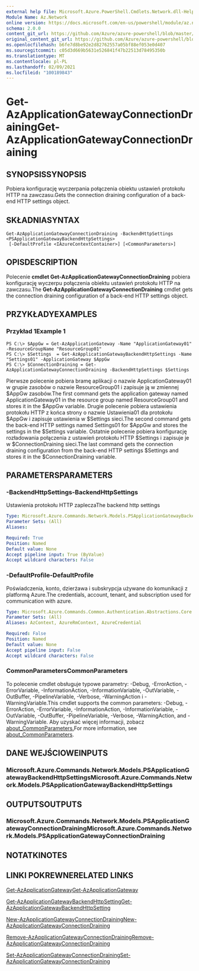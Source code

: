```yaml
---
external help file: Microsoft.Azure.PowerShell.Cmdlets.Network.dll-Help.xml
Module Name: Az.Network
online version: https://docs.microsoft.com/en-us/powershell/module/az.network/get-azapplicationgatewayconnectiondraining
schema: 2.0.0
content_git_url: https://github.com/Azure/azure-powershell/blob/master/src/Network/Network/help/Get-AzApplicationGatewayConnectionDraining.md
original_content_git_url: https://github.com/Azure/azure-powershell/blob/master/src/Network/Network/help/Get-AzApplicationGatewayConnectionDraining.md
ms.openlocfilehash: b6fe7d8be92e2d82762557a05bf88ef053e0d407
ms.sourcegitcommit: c05d3d669b5631e526841f47b22513d78495350b
ms.translationtype: MT
ms.contentlocale: pl-PL
ms.lasthandoff: 02/09/2021
ms.locfileid: "100189843"
---
```

# <span data-ttu-id="2fe9b-101">Get-AzApplicationGatewayConnectionDraining</span><span class="sxs-lookup"><span data-stu-id="2fe9b-101">Get-AzApplicationGatewayConnectionDraining</span></span>

## <span data-ttu-id="2fe9b-102">SYNOPSIS</span><span class="sxs-lookup"><span data-stu-id="2fe9b-102">SYNOPSIS</span></span>
<span data-ttu-id="2fe9b-103">Pobiera konfigurację wyczerpania połączenia obiektu ustawień protokołu HTTP na zawczasu.</span><span class="sxs-lookup"><span data-stu-id="2fe9b-103">Gets the connection draining configuration of a back-end HTTP settings object.</span></span>

## <span data-ttu-id="2fe9b-104">SKŁADNIA</span><span class="sxs-lookup"><span data-stu-id="2fe9b-104">SYNTAX</span></span>

```
Get-AzApplicationGatewayConnectionDraining -BackendHttpSettings <PSApplicationGatewayBackendHttpSettings>
 [-DefaultProfile <IAzureContextContainer>] [<CommonParameters>]
```

## <span data-ttu-id="2fe9b-105">OPIS</span><span class="sxs-lookup"><span data-stu-id="2fe9b-105">DESCRIPTION</span></span>
<span data-ttu-id="2fe9b-106">Polecenie **cmdlet Get-AzApplicationGatewayConnectionDraining** pobiera konfigurację wyczerpu połączenia obiektu ustawień protokołu HTTP na zawczasu.</span><span class="sxs-lookup"><span data-stu-id="2fe9b-106">The **Get-AzApplicationGatewayConnectionDraining** cmdlet gets the connection draining configuration of a back-end HTTP settings object.</span></span>

## <span data-ttu-id="2fe9b-107">PRZYKŁADY</span><span class="sxs-lookup"><span data-stu-id="2fe9b-107">EXAMPLES</span></span>

### <span data-ttu-id="2fe9b-108">Przykład 1</span><span class="sxs-lookup"><span data-stu-id="2fe9b-108">Example 1</span></span>
```
PS C:\> $AppGw = Get-AzApplicationGateway -Name "ApplicationGateway01" -ResourceGroupName "ResourceGroup01"
PS C:\> $Settings  = Get-AzApplicationGatewayBackendHttpSettings -Name "Settings01" -ApplicationGateway $AppGw
PS C:\> $ConnectionDraining = Get-AzApplicationGatewayConnectionDraining -BackendHttpSettings $Settings
```

<span data-ttu-id="2fe9b-109">Pierwsze polecenie pobiera bramę aplikacji o nazwie ApplicationGateway01 w grupie zasobów o nazwie ResourceGroup01 i zapisuje ją w zmiennej $AppGw zasobów.</span><span class="sxs-lookup"><span data-stu-id="2fe9b-109">The first command gets the application gateway named ApplicationGateway01 in the resource group named ResourceGroup01 and stores it in the $AppGw variable.</span></span>
<span data-ttu-id="2fe9b-110">Drugie polecenie pobiera ustawienia protokołu HTTP z końca strony o nazwie Ustawienia01 dla protokołu $AppGw i zapisuje ustawienia w $Settings sieci.</span><span class="sxs-lookup"><span data-stu-id="2fe9b-110">The second command gets the back-end HTTP settings named Settings01 for $AppGw and stores the settings in the $Settings variable.</span></span>
<span data-ttu-id="2fe9b-111">Ostatnie polecenie pobiera konfigurację rozładowania połączenia z ustawień protokołu HTTP $Settings i zapisuje je w $ConnectionDraining sieci.</span><span class="sxs-lookup"><span data-stu-id="2fe9b-111">The last command gets the connection draining configuration from the back-end HTTP settings $Settings and stores it in the $ConnectionDraining variable.</span></span>

## <span data-ttu-id="2fe9b-112">PARAMETERS</span><span class="sxs-lookup"><span data-stu-id="2fe9b-112">PARAMETERS</span></span>

### <span data-ttu-id="2fe9b-113">-BackendHttpSettings</span><span class="sxs-lookup"><span data-stu-id="2fe9b-113">-BackendHttpSettings</span></span>
<span data-ttu-id="2fe9b-114">Ustawienia protokołu HTTP zaplecza</span><span class="sxs-lookup"><span data-stu-id="2fe9b-114">The backend http settings</span></span>

```yaml
Type: Microsoft.Azure.Commands.Network.Models.PSApplicationGatewayBackendHttpSettings
Parameter Sets: (All)
Aliases:

Required: True
Position: Named
Default value: None
Accept pipeline input: True (ByValue)
Accept wildcard characters: False
```

### <span data-ttu-id="2fe9b-115">-DefaultProfile</span><span class="sxs-lookup"><span data-stu-id="2fe9b-115">-DefaultProfile</span></span>
<span data-ttu-id="2fe9b-116">Poświadczenia, konto, dzierżawa i subskrypcja używane do komunikacji z platformą Azure.</span><span class="sxs-lookup"><span data-stu-id="2fe9b-116">The credentials, account, tenant, and subscription used for communication with azure.</span></span>

```yaml
Type: Microsoft.Azure.Commands.Common.Authentication.Abstractions.Core.IAzureContextContainer
Parameter Sets: (All)
Aliases: AzContext, AzureRmContext, AzureCredential

Required: False
Position: Named
Default value: None
Accept pipeline input: False
Accept wildcard characters: False
```

### <span data-ttu-id="2fe9b-117">CommonParameters</span><span class="sxs-lookup"><span data-stu-id="2fe9b-117">CommonParameters</span></span>
<span data-ttu-id="2fe9b-118">To polecenie cmdlet obsługuje typowe parametry: -Debug, -ErrorAction, -ErrorVariable, -InformationAction, -InformationVariable, -OutVariable, -OutBuffer, -PipelineVariable, -Verbose, -WarningAction i -WarningVariable.</span><span class="sxs-lookup"><span data-stu-id="2fe9b-118">This cmdlet supports the common parameters: -Debug, -ErrorAction, -ErrorVariable, -InformationAction, -InformationVariable, -OutVariable, -OutBuffer, -PipelineVariable, -Verbose, -WarningAction, and -WarningVariable.</span></span> <span data-ttu-id="2fe9b-119">Aby uzyskać więcej informacji, zobacz [about_CommonParameters.](http://go.microsoft.com/fwlink/?LinkID=113216)</span><span class="sxs-lookup"><span data-stu-id="2fe9b-119">For more information, see [about_CommonParameters](http://go.microsoft.com/fwlink/?LinkID=113216).</span></span>

## <span data-ttu-id="2fe9b-120">DANE WEJŚCIOWE</span><span class="sxs-lookup"><span data-stu-id="2fe9b-120">INPUTS</span></span>

### <span data-ttu-id="2fe9b-121">Microsoft.Azure.Commands.Network.Models.PSApplicationGatewayBackendHttpSettings</span><span class="sxs-lookup"><span data-stu-id="2fe9b-121">Microsoft.Azure.Commands.Network.Models.PSApplicationGatewayBackendHttpSettings</span></span>

## <span data-ttu-id="2fe9b-122">OUTPUTS</span><span class="sxs-lookup"><span data-stu-id="2fe9b-122">OUTPUTS</span></span>

### <span data-ttu-id="2fe9b-123">Microsoft.Azure.Commands.Network.Models.PSApplicationGatewayConnectionDraining</span><span class="sxs-lookup"><span data-stu-id="2fe9b-123">Microsoft.Azure.Commands.Network.Models.PSApplicationGatewayConnectionDraining</span></span>

## <span data-ttu-id="2fe9b-124">NOTATKI</span><span class="sxs-lookup"><span data-stu-id="2fe9b-124">NOTES</span></span>

## <span data-ttu-id="2fe9b-125">LINKI POKREWNE</span><span class="sxs-lookup"><span data-stu-id="2fe9b-125">RELATED LINKS</span></span>

[<span data-ttu-id="2fe9b-126">Get-AzApplicationGateway</span><span class="sxs-lookup"><span data-stu-id="2fe9b-126">Get-AzApplicationGateway</span></span>](./Get-AzApplicationGateway.md)

[<span data-ttu-id="2fe9b-127">Get-AzApplicationGatewayBackendHttpSetting</span><span class="sxs-lookup"><span data-stu-id="2fe9b-127">Get-AzApplicationGatewayBackendHttpSetting</span></span>](./Get-AzApplicationGatewayBackendHttpSetting.md)

[<span data-ttu-id="2fe9b-128">New-AzApplicationGatewayConnectionDraining</span><span class="sxs-lookup"><span data-stu-id="2fe9b-128">New-AzApplicationGatewayConnectionDraining</span></span>](./New-AzApplicationGatewayConnectionDraining.md)

[<span data-ttu-id="2fe9b-129">Remove-AzApplicationGatewayConnectionDraining</span><span class="sxs-lookup"><span data-stu-id="2fe9b-129">Remove-AzApplicationGatewayConnectionDraining</span></span>](./Remove-AzApplicationGatewayConnectionDraining.md)

[<span data-ttu-id="2fe9b-130">Set-AzApplicationGatewayConnectionDraining</span><span class="sxs-lookup"><span data-stu-id="2fe9b-130">Set-AzApplicationGatewayConnectionDraining</span></span>](./Set-AzApplicationGatewayConnectionDraining.md)
